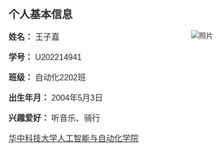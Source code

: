 <!DOCTYPE html>
<html lang="en">
<head>
    <meta charset="UTF-8">
    <meta http-equiv="X-UA-Compatible" content="IE=edge">
    <meta name="viewport" content="width=device-width, initial-scale=1.0">
    <title>个人信息和成绩单</title>
    <style>
        body {
            font-family: Arial, sans-serif;
            margin: 0;
            padding: 0;
            background-image: url('背景.jpg'); 
            background-size: cover;
            background-position: center; 
        }
        .container {
            width: 80%;
            margin: 20px auto;
            padding: 20px;
            opacity: 0.9; 
            /* 添加以下两行样式 */
            border: none;
            background-color: transparent;
        }
        .personal-info {
            margin-bottom: 20px;
        }
        .grades-table {
            width: 100%;
            border-collapse: collapse;
            margin-top: 20px;
        }
        .grades-table th, .grades-table td {
            border: 1px solid #ccc;
            padding: 8px;
            text-align: center;
        }
        .grades-table input {
            width: 50px;
            text-align: center;
        }
        img {
            float: right;
            max-width: 150px;
			max-height: 200px; 
        }
        p {
            font-size: 16px; 
        }
    </style>
</head>
<body>
    <div class="container">
        <div class="personal-info">
            <h2>个人基本信息</h2>
			<img src="照片.jpg" alt="照片" style="max-width: 200px;">
            <p><strong>姓名：</strong> 王子嘉</p>
            <p><strong>学号：</strong> U202214941</p>
            <p><strong>班级：</strong> 自动化2202班</p>
            <p><strong>出生年月：</strong> 2004年5月3日</p>
            <p><strong>兴趣爱好：</strong> 听音乐、骑行</p>
            <p><a href="http://aia.hust.edu.cn">华中科技大学人工智能与自动化学院</a></p>
        </div>

        <h2>部分成绩</h2>
        <table class="grades-table">
            <thead>
                <tr>
                    <th>课程名称</th>
                    <th>学时</th>
                    <th>成绩</th>
                </tr>
            </thead>
            <tbody>
                <tr>
                    <td>互联网技术与应用</td>
                    <td>32</td>
                    <td><input type="number" value="90" oninput="calculateAverageGrade()"></td>
                </tr>
                <tr>
                    <td>自动控制原理</td>
                    <td>56</td>
                    <td><input type="number" value="90" oninput="calculateAverageGrade()"></td>
                </tr>
                <tr>
                    <td>微机原理</td>
                    <td>64</td>
                    <td><input type="number" value="90" oninput="calculateAverageGrade()"></td>
                </tr>
                <tr>
                    <td>计算方法</td>
                    <td>40</td>
                    <td><input type="number" value="90" oninput="calculateAverageGrade()"></td>
                </tr>
                <tr>
                    <td>人工智能导论</td>
                    <td>40</td>
                    <td><input type="number" value="90" oninput="calculateAverageGrade()"></td>
                </tr>
            </tbody>
            <tfoot>
                <tr>
                    <td colspan="2">加权平均分</td>
                    <td id="averageGrade"></td>
                </tr>
            </tfoot>
        </table>
    </div>

    <script>
        function calculateAverageGrade() {
            const inputFields = document.querySelectorAll('.grades-table input');
            const averageGradeElement = document.getElementById("averageGrade");
            let totalCredit = 0;
            let weightedSum = 0;

            inputFields.forEach(inputField => {
                const credit = parseInt(inputField.parentNode.previousElementSibling.textContent);
                const score = parseInt(inputField.value);

                if (!isNaN(credit) && !isNaN(score)) {
                    totalCredit += credit;
                    weightedSum += credit * score;
                }
            });

            const averageGrade = weightedSum / totalCredit || 0;
            averageGradeElement.textContent = averageGrade.toFixed(2);
        }

        calculateAverageGrade();
    </script>
</body>
</html>
